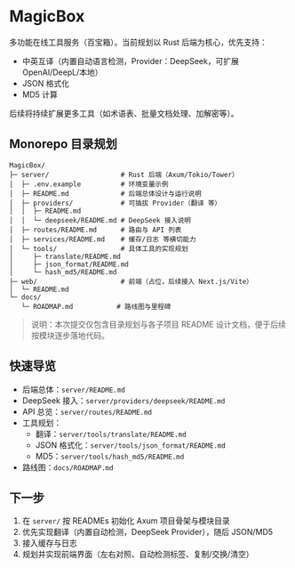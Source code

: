 # MagicBox

多功能在线工具服务（百宝箱）。当前规划以 Rust 后端为核心，优先支持：

- 中英互译（内置自动语言检测，Provider：DeepSeek，可扩展 OpenAI/DeepL/本地）
- JSON 格式化
- MD5 计算

后续将持续扩展更多工具（如术语表、批量文档处理、加解密等）。

## Monorepo 目录规划

```
MagicBox/
├─ server/                  # Rust 后端（Axum/Tokio/Tower）
│  ├─ .env.example          # 环境变量示例
│  ├─ README.md             # 后端总体设计与运行说明
│  ├─ providers/            # 可插拔 Provider（翻译 等）
│  │  ├─ README.md
│  │  └─ deepseek/README.md # DeepSeek 接入说明
│  ├─ routes/README.md      # 路由与 API 列表
│  ├─ services/README.md    # 缓存/日志 等横切能力
│  └─ tools/                # 具体工具的实现规划
│     ├─ translate/README.md
│     ├─ json_format/README.md
│     └─ hash_md5/README.md
├─ web/                     # 前端（占位，后续接入 Next.js/Vite）
│  └─ README.md
└─ docs/
   └─ ROADMAP.md           # 路线图与里程碑
```

> 说明：本次提交仅包含目录规划与各子项目 README 设计文档，便于后续按模块逐步落地代码。

## 快速导览

- 后端总体：`server/README.md`
- DeepSeek 接入：`server/providers/deepseek/README.md`
- API 总览：`server/routes/README.md`
- 工具规划：
  - 翻译：`server/tools/translate/README.md`
  - JSON 格式化：`server/tools/json_format/README.md`
  - MD5：`server/tools/hash_md5/README.md`
- 路线图：`docs/ROADMAP.md`

## 下一步

1) 在 `server/` 按 READMEs 初始化 Axum 项目骨架与模块目录
2) 优先实现翻译（内置自动检测，DeepSeek Provider），随后 JSON/MD5
3) 接入缓存与日志
4) 规划并实现前端界面（左右对照、自动检测标签、复制/交换/清空）
